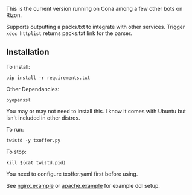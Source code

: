 This is the current version running on Cona among a few other bots on Rizon.

Supports outputting a packs.txt to integrate with other services. Trigger `xdcc httplist` returns packs.txt link for the parser.

## Installation

To install:

`pip install -r requirements.txt`

Other Dependancies:

`pyopenssl`

You may or may not need to install this. I know it comes with Ubuntu but isn't included in other distros.

To run:

`twistd -y txoffer.py`

To stop:

`kill $(cat twistd.pid)`

You need to configure txoffer.yaml first before using.

See [nginx.example](nginx.example) or [apache.example](apache.example) for example ddl setup.

